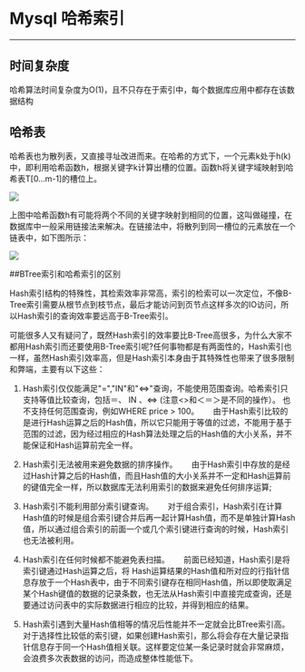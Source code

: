 # Mysql 哈希索引

---

## 时间复杂度

哈希算法时间复杂度为O(1)，且不只存在于索引中，每个数据库应用中都存在该数据结构

## 哈希表

哈希表也为散列表，又直接寻址改进而来。在哈希的方式下，一个元素k处于h(k)中，即利用哈希函数h，根据关键字k计算出槽的位置。函数h将关键字域映射到哈希表T[0...m-1]的槽位上。

![](../Images/18.png)

上图中哈希函数h有可能将两个不同的关键字映射到相同的位置，这叫做碰撞，在数据库中一般采用链接法来解决。在链接法中，将散列到同一槽位的元素放在一个链表中，如下图所示：

![](../Images/19.png)


##BTree索引和哈希索引的区别

Hash索引结构的特殊性，其检索效率非常高，索引的检索可以一次定位，不像B-Tree索引需要从根节点到枝节点，最后才能访问到页节点这样多次的IO访问，所以Hash索引的查询效率要远高于B-Tree索引。

可能很多人又有疑问了，既然Hash索引的效率要比B-Tree高很多，为什么大家不都用Hash索引而还要使用B-Tree索引呢?任何事物都是有两面性的，Hash索引也一样，虽然Hash索引效率高，但是Hash索引本身由于其特殊性也带来了很多限制和弊端，主要有以下这些：



1. Hash索引仅仅能满足"=","IN"和"<=>"查询，不能使用范围查询。哈希索引只支持等值比较查询，包括＝、 IN 、<=>  (注意<>和＜＝＞是不同的操作）。 也不支持任何范围查询，例如WHERE price > 100。　　
由于Hash索引比较的是进行Hash运算之后的Hash值，所以它只能用于等值的过滤，不能用于基于范围的过滤，因为经过相应的Hash算法处理之后的Hash值的大小关系，并不能保证和Hash运算前完全一样。



1. Hash索引无法被用来避免数据的排序操作。　　
由于Hash索引中存放的是经过Hash计算之后的Hash值，而且Hash值的大小关系并不一定和Hash运算前的键值完全一样，所以数据库无法利用索引的数据来避免任何排序运算;





1. Hash索引不能利用部分索引键查询。　　
对于组合索引，Hash索引在计算Hash值的时候是组合索引键合并后再一起计算Hash值，而不是单独计算Hash值，所以通过组合索引的前面一个或几个索引键进行查询的时候，Hash索引也无法被利用。



1. Hash索引在任何时候都不能避免表扫描。　　
前面已经知道，Hash索引是将索引键通过Hash运算之后，将 Hash运算结果的Hash值和所对应的行指针信息存放于一个Hash表中，由于不同索引键存在相同Hash值，所以即使取满足某个Hash键值的数据的记录条数，也无法从Hash索引中直接完成查询，还是要通过访问表中的实际数据进行相应的比较，并得到相应的结果。



1. Hash索引遇到大量Hash值相等的情况后性能并不一定就会比BTree索引高。　
对于选择性比较低的索引键，如果创建Hash索引，那么将会存在大量记录指针信息存于同一个Hash值相关联。这样要定位某一条记录时就会非常麻烦，会浪费多次表数据的访问，而造成整体性能低下。
